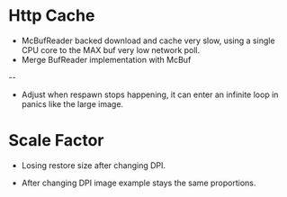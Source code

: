 # Http Cache

* McBufReader backed download and cache very slow, using a single CPU core to the MAX buf very low network poll.
* Merge BufReader implementation with McBuf

--

* Adjust when respawn stops happening, it can enter an infinite loop in panics like the large image.

# Scale Factor

* Losing restore size after changing DPI.

* After changing DPI image example stays the same proportions.